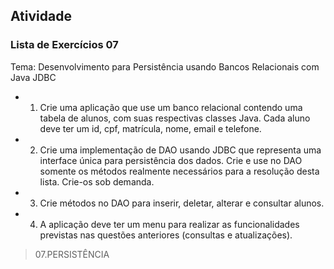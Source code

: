 ## Atividade

### Lista de Exercícios 07 ###

Tema: Desenvolvimento para Persistência usando Bancos Relacionais com Java JDBC

- 01. Crie uma aplicação que use um banco relacional contendo uma tabela de alunos, com suas respectivas classes Java. Cada aluno deve ter um id, cpf, matrícula, nome, email e telefone. 
- 02. Crie uma implementação de DAO usando JDBC que representa uma interface única para persistência dos dados. Crie e use no DAO somente os métodos realmente necessários para a resolução desta lista. Crie-os sob demanda.
- 03. Crie métodos no DAO para inserir, deletar, alterar e consultar alunos.
- 04. A aplicação deve ter um menu para realizar as funcionalidades previstas nas questões anteriores (consultas e atualizações).

> 07.PERSISTÊNCIA
